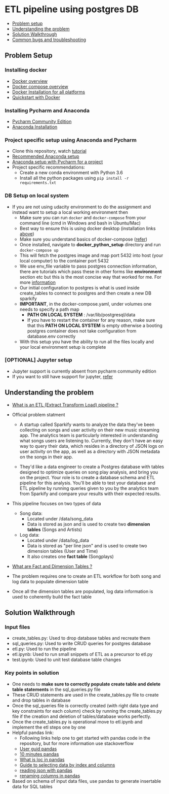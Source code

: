 # ETL pipeline using postgres DB

* [Problem setup](#problem-setup)
* [Understanding the problem](#understanding-the-problem)
* [Solution Walkthrough](#solution-walkthrough)
* [Common bugs and troubleshooting](#common-bugs)


## Problem Setup

### Installing docker
* [Docker overview](https://docs.docker.com/get-started/overview/)
* [Docker compose overview](https://docs.docker.com/compose/)
* [Docker Installation for all platforms](https://docs.docker.com/get-docker/)
* [Quickstart with Docker](https://docs.docker.com/get-started/)

### Installing Pycharm and Anaconda
* [Pycharm Community Edition](https://www.jetbrains.com/pycharm/download/)
* [Anaconda Installation](https://docs.anaconda.com/anaconda/install/)

### Project specific setup using Anaconda and Pycharm
* Clone this repository, watch [tutorial](https://blog.jetbrains.com/idea/2020/10/clone-a-project-from-github/)
* [Recommended Anaconda setup](https://docs.conda.io/projects/conda/en/latest/user-guide/getting-started.html)
* [Anaconda setup with Pycharm for a project](https://docs.anaconda.com/anaconda/user-guide/tasks/pycharm/)
* Project specific recommendations:
  * Create a new conda environment with Python 3.6
  * Install all the python packages using `pip install -r requirements.txt`

### DB Setup on local system
* If you are not using udacity environment to do the assignment and instead want to setup a local working environment then
  * Make sure you can run `docker` and `docker-compose` from your command line (cmd in Windows and bash in Ubuntu/Mac)
  * Best way to ensure this is using docker desktop (installation links [above](#installing-docker))
  * Make sure you understand basics of docker-compose ([refer](#installing-docker))
  * Once installed, navigate to **docker_python_setup** directory and run `docker-compose up`
  * This will fetch the postgres image and map port 5432 into host (your local computer) to the container port 5432
  * We use env_file variable to pass postgres connection information, there are tutorials which pass these in other forms like **environment** section etc
  but this is the most concise way that worked for me. For more [information](https://hub.docker.com/_/postgres)
  * Our initial configuration to postgres is what is used inside create_tables to connect to postgres and then create a new DB sparkify
  * **IMPORTANT**, in the docker-compose.yaml, under volumes one needs to specify a path map
    * **PATH ON LOCAL SYSTEM** : /var/lib/postgresql/data
    * If you have to restart the container for any reason, make sure that this **PATH ON LOCAL SYSTEM** is empty
    otherwise a booting postgres container does not take configuration from database.env correctly
  * With this setup you have the ability to run all the files locally and your local environment setup is complete


### [OPTIONAL] Jupyter setup
* Jupyter support is currently absent from pycharm community edition
* If you want to still have support for jupyter, [refer](https://stackoverflow.com/questions/55788675/-2019-1-ce-no-option-to-create-edit-jupyter-notebook-ipynb-files)

## Understanding the problem
* [What is an ETL (Extract Transform Load) pipeline ?](https://www.snowflake.com/guides/etl-pipeline)
* Official problem statment
  * A startup called Sparkify wants to analyze the data they've been collecting on songs and user activity on their new music streaming app. The analytics team is particularly interested in understanding what songs users are listening to. Currently, they don't have an easy way to query their data, which resides in a directory of JSON logs on user activity on the app, as well as a directory with JSON metadata on the songs in their app.

  * They'd like a data engineer to create a Postgres database with tables designed to optimize queries on song play analysis, and bring you on the project. Your role is to create a database schema and ETL pipeline for this analysis. You'll be able to test your database and ETL pipeline by running queries given to you by the analytics team from Sparkify and compare your results with their expected results.


* This pipeline focuses on two types of data
  * Song data: 
    * Located under /data/song_data
    * Data is stored as json and is used to create two **dimension tables** (Songs and Artists)
  * Log data:
    * Located under /data/log_data
    * Data is stored as "per line json" and is used to create two dimension tables (User and Time)
    * It also creates one **fact table** (Songplays)
* [What are Fact and Dimension Tables ?](https://docs.microsoft.com/en-us/power-bi/guidance/star-schema)
* The problem requires one to create an ETL workflow for both song and log data to populate dimension table
* Once all the dimension tables are populated, log data information is used to coherently build the fact table


## Solution Walkthrough

### Input files
  - create_tables.py: Used to drop database tables and recreate them
  - sql_queries.py: Used to write CRUD queries for postgres database
  - etl.py: Used to run the pipeline
  - etl.ipynb: Used to run small snippets of ETL as a precursor to etl.py
  - test.ipynb: Used to unit test database table changes

### Key points in solution
  * One needs to **make sure to correctly populate create table and delete table statements** in the sql_queries.py
file
  * These CRUD statements are used in the create_tables.py file to create and drop tables in database
  * Once the sql_queries file is correctly created (with right data type and key constraints for each column)
  check by running the create_tables.py file if the creation and deletion of tables/database works perfectly.
  * Once the create_tables.py is operational move to etl.ipynb and implement the etl steps one by one
  * Helpful pandas link:
    * Following links help one to get started with pandas code in the repository, but for more information use stackoverflow
    * [User guid pandas](https://pandas.pydata.org/pandas-docs/version/0.23.3/generated/pandas.DataFrame.html)
    * [10 minutes pandas](https://pandas.pydata.org/pandas-docs/stable/user_guide/10min.html)
    * [What is loc in pandas](https://pandas.pydata.org/pandas-docs/stable/reference/api/pandas.DataFrame.loc.html?highlight=loc#pandas.DataFrame.loc)
    * [Guide to selecting data by index and columns](https://pandas.pydata.org/pandas-docs/version/0.23.3/indexing.html)
    * [reading json with pandas](https://pandas.pydata.org/pandas-docs/version/0.23.3/generated/pandas.read_json.html)
    * [renaming columns in pandas](https://pandas.pydata.org/pandas-docs/version/0.23.3/generated/pandas.DataFrame.rename.html)
  * Based on schema of input data files, use pandas to generate insertable data for SQL tables

